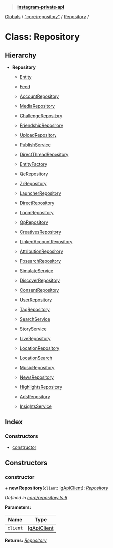 > **[instagram-private-api](../README.md)**

[Globals](../README.md) / ["core/repository"](../modules/_core_repository_.md) / [Repository](_core_repository_.repository.md) /

# Class: Repository

## Hierarchy

* **Repository**

  * [Entity](_core_entity_.entity.md)

  * [Feed](_core_feed_.feed.md)

  * [AccountRepository](_repositories_account_repository_.accountrepository.md)

  * [MediaRepository](_repositories_media_repository_.mediarepository.md)

  * [ChallengeRepository](_repositories_challenge_repository_.challengerepository.md)

  * [FriendshipRepository](_repositories_friendship_repository_.friendshiprepository.md)

  * [UploadRepository](_repositories_upload_repository_.uploadrepository.md)

  * [PublishService](_services_publish_service_.publishservice.md)

  * [DirectThreadRepository](_repositories_direct_thread_repository_.directthreadrepository.md)

  * [EntityFactory](_core_entity_factory_.entityfactory.md)

  * [QeRepository](_repositories_qe_repository_.qerepository.md)

  * [ZrRepository](_repositories_zr_repository_.zrrepository.md)

  * [LauncherRepository](_repositories_launcher_repository_.launcherrepository.md)

  * [DirectRepository](_repositories_direct_repository_.directrepository.md)

  * [LoomRepository](_repositories_loom_repository_.loomrepository.md)

  * [QpRepository](_repositories_qp_repository_.qprepository.md)

  * [CreativesRepository](_repositories_creatives_repository_.creativesrepository.md)

  * [LinkedAccountRepository](_repositories_linked_account_repository_.linkedaccountrepository.md)

  * [AttributionRepository](_repositories_attribution_repository_.attributionrepository.md)

  * [FbsearchRepository](_repositories_fbsearch_repository_.fbsearchrepository.md)

  * [SimulateService](_services_simulate_service_.simulateservice.md)

  * [DiscoverRepository](_repositories_discover_repository_.discoverrepository.md)

  * [ConsentRepository](_repositories_consent_repository_.consentrepository.md)

  * [UserRepository](_repositories_user_repository_.userrepository.md)

  * [TagRepository](_repositories_tag_repository_.tagrepository.md)

  * [SearchService](_services_search_service_.searchservice.md)

  * [StoryService](_services_story_service_.storyservice.md)

  * [LiveRepository](_repositories_live_repository_.liverepository.md)

  * [LocationRepository](_repositories_location_repository_.locationrepository.md)

  * [LocationSearch](_repositories_location_search_repository_.locationsearch.md)

  * [MusicRepository](_repositories_music_repository_.musicrepository.md)

  * [NewsRepository](_repositories_news_repository_.newsrepository.md)

  * [HighlightsRepository](_repositories_highlights_repository_.highlightsrepository.md)

  * [AdsRepository](_repositories_ads_repository_.adsrepository.md)

  * [InsightsService](_services_insights_service_.insightsservice.md)

## Index

### Constructors

* [constructor](_core_repository_.repository.md#constructor)

## Constructors

###  constructor

\+ **new Repository**(`client`: [IgApiClient](_core_client_.igapiclient.md)): *[Repository](_core_repository_.repository.md)*

*Defined in [core/repository.ts:6](https://github.com/dilame/instagram-private-api/blob/173bc62/src/core/repository.ts#L6)*

**Parameters:**

Name | Type |
------ | ------ |
`client` | [IgApiClient](_core_client_.igapiclient.md) |

**Returns:** *[Repository](_core_repository_.repository.md)*